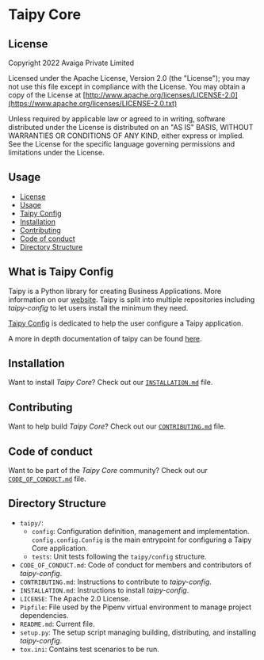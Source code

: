 # Taipy Core

## License
Copyright 2022 Avaiga Private Limited

Licensed under the Apache License, Version 2.0 (the "License"); you may not use this file except in compliance with
the License. You may obtain a copy of the License at
[http://www.apache.org/licenses/LICENSE-2.0](https://www.apache.org/licenses/LICENSE-2.0.txt)

Unless required by applicable law or agreed to in writing, software distributed under the License is distributed on
an "AS IS" BASIS, WITHOUT WARRANTIES OR CONDITIONS OF ANY KIND, either express or implied. See the License for the
specific language governing permissions and limitations under the License.

## Usage
- [License](#license)
- [Usage](#usage)
- [Taipy Config](#what-is-taipy-config)
- [Installation](#installation)
- [Contributing](#contributing)
- [Code of conduct](#code-of-conduct)
- [Directory Structure](#directory-structure)

## What is Taipy Config

Taipy is a Python library for creating Business Applications. More information on our
[website](https://www.taipy.io). Taipy is split into multiple repositories including _taipy-config_ to let users
install the minimum they need.

[Taipy Config](https://github.com/Avaiga/taipy-config) is dedicated to help the user configure a Taipy application.

A more in depth documentation of taipy can be found [here](https://docs.taipy.io).

## Installation

Want to install _Taipy Core_? Check out our [`INSTALLATION.md`](INSTALLATION.md) file.

## Contributing

Want to help build _Taipy Core_? Check out our [`CONTRIBUTING.md`](CONTRIBUTING.md) file.

## Code of conduct

Want to be part of the _Taipy Core_ community? Check out our [`CODE_OF_CONDUCT.md`](CODE_OF_CONDUCT.md) file.

## Directory Structure

- `taipy/`:
    - `config`: Configuration definition, management and implementation. `config.config.Config` is the main
      entrypoint for configuring a Taipy Core application.
    - `tests`: Unit tests following the `taipy/config` structure.
- `CODE_OF_CONDUCT.md`: Code of conduct for members and contributors of _taipy-config_.
- `CONTRIBUTING.md`: Instructions to contribute to _taipy-config_.
- `INSTALLATION.md`: Instructions to install _taipy-config_.
- `LICENSE`: The Apache 2.0 License.
- `Pipfile`: File used by the Pipenv virtual environment to manage project dependencies.
- `README.md`: Current file.
- `setup.py`: The setup script managing building, distributing, and installing _taipy-config_.
- `tox.ini`: Contains test scenarios to be run.
